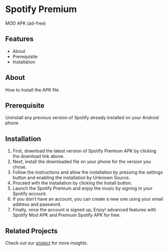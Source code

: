 # Spotify Premium
MOD APK (ad-free)

## Features
- About
- Prerequisite
- Installation

## About
How to Install the APK file

## Prerequisite
Uninstall any previous version of Spotify already installed on your Android phone

## Installation
1. First, download the latest version of Spotify Premium APK by clicking the download link above.
2. Next, install the downloaded file on your phone for the version you chose.
3. Follow the instructions and allow the installation by pressing the settings button and enabling the installation by Unknown Source.
4. Proceed with the installation by clicking the Install button.
5. Launch the Spotify Premium and enjoy the music by signing in your Spotify account.
6. If you don’t have an account, you can create a new one using your email address and password.
7. Finally, once the account is signed up, Enjoy! advanced features with Spotify Mod APK and Premium Spotify APK for free.

## Related Projects
Check out our [project](https://www.premiumspotify.net/) for more insights.

